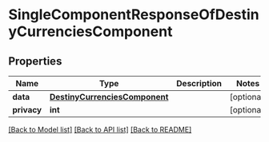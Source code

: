 # SingleComponentResponseOfDestinyCurrenciesComponent

## Properties
Name | Type | Description | Notes
------------ | ------------- | ------------- | -------------
**data** | [**DestinyCurrenciesComponent**](DestinyCurrenciesComponent.md) |  | [optional] 
**privacy** | **int** |  | [optional] 

[[Back to Model list]](../README.md#documentation-for-models) [[Back to API list]](../README.md#documentation-for-api-endpoints) [[Back to README]](../README.md)


